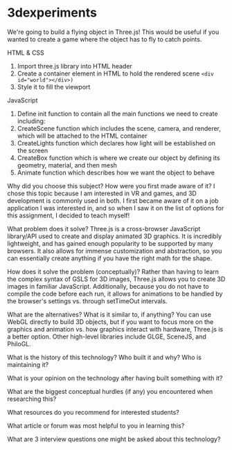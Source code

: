 # 3dexperiments

We're going to build a flying object in Three.js! This would be useful if you wanted to create a game where the object has to fly to catch points.

HTML & CSS
1. Import three.js library into HTML header
2. Create a container element in HTML to hold the rendered scene ```<div id="world"></div>)```
3. Style it to fill the viewport

JavaScript
1. Define init function to contain all the main functions we need to create including:
2. CreateScene function which includes the scene, camera, and renderer, which will be attached to the HTML container
3. CreateLights function which declares how light will be established on the screen
4. CreateBox function which is where we create our object by defining its geometry, material, and then mesh
5. Animate function which describes how we want the object to behave

Why did you choose this subject? How were you first made aware of it?
I chose this topic because I am interested in VR and games, and 3D development is commonly used in both. I first became aware of it on a job application I was interested in, and so when I saw it on the list of options for this assignment, I decided to teach myself!

What problem does it solve?
Three.js is a cross-browser JavaScript library/API used to create and display animated 3D graphics. It is incredibly lightweight, and has gained enough popularity to be supported by many browsers. It also allows for immense customization and abstraction, so you can essentially create anything if you have the right math for the shape.

How does it solve the problem (conceptually)?
Rather than having to learn the complex syntax of GSLS for 3D images, Three.js allows you to create 3D images in familiar JavaScript. Additionally, because you do not have to compile the code before each run, it allows for animations to be handled by the browser's settings vs. through setTimeOut intervals.

What are the alternatives? What is it similar to, if anything?
You can use WebGL directly to build 3D objects, but if you want to focus more on the graphics and animation vs. how graphics interact with hardware, Three.js is a better option. Other high-level libraries include GLGE, SceneJS, and PhiloGL.


What is the history of this technology? Who built it and why? Who is maintaining it?


What is your opinion on the technology after having built something with it?

What are the biggest conceptual hurdles (if any) you encountered when researching this?

What resources do you recommend for interested students?

What article or forum was most helpful to you in learning this?

What are 3 interview questions one might be asked about this technology?
